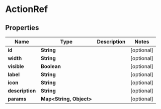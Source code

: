 

# ActionRef

## Properties

Name | Type | Description | Notes
------------ | ------------- | ------------- | -------------
**id** | **String** |  |  [optional]
**width** | **String** |  |  [optional]
**visible** | **Boolean** |  |  [optional]
**label** | **String** |  |  [optional]
**icon** | **String** |  |  [optional]
**description** | **String** |  |  [optional]
**params** | **Map&lt;String, Object&gt;** |  |  [optional]





